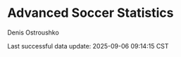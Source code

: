 # Advanced Soccer Statistics
Denis Ostroushko

<!-- gfm -->

Last successful data update: 2025-09-06 09:14:15 CST

